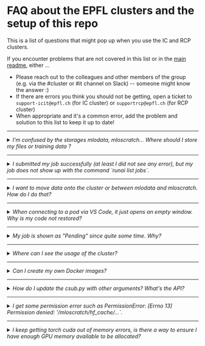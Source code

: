 # FAQ about the EPFL clusters and the setup of this repo
This is a list of questions that might pop up when you use the IC and RCP clusters.

If you encounter problems that are not covered in this list or in the [main readme](../README.md), either ...
* Please reach out to the colleagues and other members of the group (e.g. via the #cluster or #it channel on Slack) -- someone might know the answer :)
* If there are errors you think you should not be getting, open a ticket to `support-icit@epfl.ch` (for IC cluster) or `supportrcp@epfl.ch` (for RCP cluster)
* When appropriate and it's a common error, add the problem and solution to this list to keep it up to date!


___ 
<details>
<summary><i>I'm confused by the storages mlodata, mloscratch... Where should I store my files or training data ?</i> </summary>
We agreee that the storage system can be confusing -- simply put: keep everything in your personal home folder on mloscratch, including training data, because only scratch can be mounted on a pod. The other storage mlodata is just for very long-term (e.g. replication for published papers). Moving things onto the cluster or between folders can also be done easily via <a href="../README.md#the-haas-machine">HaaS machine </a>. For more details on storage, see <a href="../README.md#file-management">file management</a> again.
</details>

___ 
<details>
<summary><i>I submitted my job successfully (at least I did not see any error), but my job does not show up with the command `runai list jobs`.</i> </summary>
We have found a scenario where jobs do not appear after they were submitted with a *wrong* PVC name -- notably, this can happen with the new RCP-Prod that renamed "runai-mlo-$GASPAR_USERNAME-scratch" to "mlo-scratch". Check the <a href=https://rcpepfl.run.ai/workloads>
web interface</a> where your jobs should still be listed. At the moment of writing this, the jobs just end up in neverland and cannot be deleted or stopped :D So the easiest is just to resubmit the job with the correct PVC.
</details>

---

<details>

<summary><i>I want to move data onto the cluster or between mlodata and mloscratch. How do I do that?</i> </summary>
Moving things onto the cluster or between folders can also be done easily via <a href="../README.md#the-haas-machine"> HaaS machine</a>.
</details>

---

<details>
<summary><i> When connecting to a pod via VS Code, it just opens an empty window. Why is my code not restored?</i> </summary>
Note that when opening the VS code window, it opens the home folder of the pod (not scratch!). You can navigate to your working directory (code) by navigating to `/mloscratch/homes/<your username>`.
</details>

---

<details>
<summary><i> My job is shown as "Pending" since quite some time. Why? </i> </summary>
It might just be that the cluster is busy and you need to wait a bit. See the question below.

At the same time, always make sure that you have requested the correct resources (CPU, memory, GPU, etc.) and that you are not exceeding the limits of the cluster. For example, if you launched the csub script with a node type such as "G10", but you are on RCP, the job will not start because the node type does not exist on RCP. 
</details>

---

<details>
<summary><i> Where can I see the usage of the cluster? </i> </summary>
Check the dashboard for the IC cluster (https://ic-dashboard.epfl.ch/) or the RCP cluster (https://rcp-dashboard.epfl.ch/).
</details>

---

<details>
<summary><i> Can I create my own Docker images? </i> </summary>
Yes, you can -- see <a href="../README.md#creating-a-custom-docker-image">../README.md#creating-a-custom-docker-image</a> for more information.
</details>

---

<details>
<summary><i> How do I update the csub.py with other arguments? What's the API? </i> </summary>
The script uses the run:ai yaml API. You can find the documentation (which fields there are, etc.) here: https://docs.run.ai/v2.15/developer/cluster-api/reference/training/ (for training jobs) and https://docs.run.ai/v2.15/developer/cluster-api/reference/interactive/ (interactive jobs).
</details>

---

<details>
<summary><i> I get some permission error such as PermissionError: [Errno 13] Permission denied: '/mloscratch/hf_cache/...`. </i> </summary>
This is probably related to the user and group permissions. Two things: for containers, make sure your user id is yours and the group id is 75545 (which stands for the runai-mlo group).
Also, please add the following line to your .bashrc or .zshrc: umask 007 (e.g. via echo "umask 007" >> ~/.zshrc. Make sure that this is persistent or always done for all containers you use).
If the problem persists, please contact us in the #it or #cluster channel. 

As an explanation, we set up the huggingface cache (via the environment variable HF_HOME=/mloscratch/hf_cache) to be shared between users so that large datasets, checkpoints, ... are not downloaded repeatedly. You can also deactivate the huggingface cache, but it should work; so let us know if there's a problem.
</details>

---

<details>
<summary><i> I keep getting torch cuda out of memory errors, is there a way to ensure I have enough GPU memory available to be allocated? </i> </summary>
If you request one GPU, you also receive the full GPU and its RAM. This means that getting an OOM error means you are saturating the GPU's memory, e.g. 40GB for the A100s on the IT cluster.

You can try and debug your code to see where the memory is being used up. Some tools like nvidia-smi or nvtop might help you with that.
If debugging does not solve your issue, you can try switching to RCP where there are 80GB RAM GPUs.
</details>
